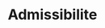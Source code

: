 ---
title: Admissibilite
longTitle: 'Admissibilité'
tags:
- gccommon
french:
- "[[Eligibility]]"
---
